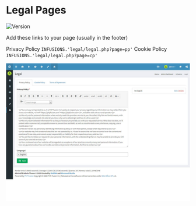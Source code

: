 # Legal Pages

![Version](https://img.shields.io/badge/Version-1.0.1-blue.svg)

Add these links to your page (usually in the footer)

Privacy Policy `INFUSIONS.'legal/legal.php?page=pp'`
Cookie Policy `INFUSIONS.'legal/legal.php?page=cp'`

![Preview](screenshot.jpg)
